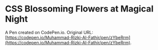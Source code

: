 # CSS Blossoming Flowers at Magical Night 

A Pen created on CodePen.io. Original URL: [https://codepen.io/Muhammad-Rizki-Al-Fathir/pen/zYbeRrm](https://codepen.io/Muhammad-Rizki-Al-Fathir/pen/zYbeRrm).

